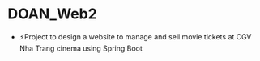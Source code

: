 # DOAN_Web2
- ⚡Project to design a website to manage and sell movie tickets at CGV Nha Trang cinema using Spring Boot
